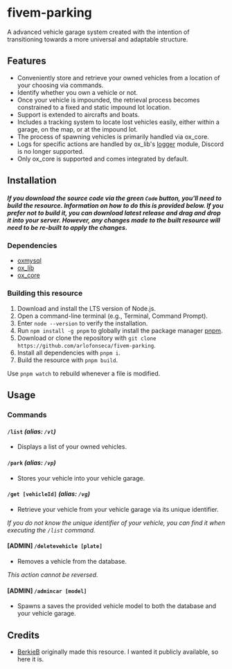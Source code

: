 # fivem-parking

A advanced vehicle garage system created with the intention of transitioning towards a more universal and adaptable structure.

## Features

- Conveniently store and retrieve your owned vehicles from a location of your choosing via commands.
- Identify whether you own a vehicle or not.
- Once your vehicle is impounded, the retrieval process becomes constrained to a fixed and static impound lot location.
- Support is extended to aircrafts and boats.
- Includes a tracking system to locate lost vehicles easily, either within a garage, on the map, or at the impound lot.
- The process of spawning vehicles is primarily handled via ox_core.
- Logs for specific actions are handled by ox_lib's [logger](https://overextended.dev/ox_lib/Modules/Logger/Server#liblogger) module, Discord is no longer supported.
- Only ox_core is supported and comes integrated by default.

## Installation

##### _If you download the source code via the green `Code` button, you'll need to build the resource. Information on how to do this is provided below. If you prefer not to build it, you can download latest release and drag and drop it into your server. However, any changes made to the built resource will need to be re-built to apply the changes._

### Dependencies

- [oxmysql](https://github.com/overextended/oxmysql)
- [ox_lib](https://github.com/overextended/ox_lib)
- [ox_core](https://github.com/overextended/ox_core)

### Building this resource

1. Download and install the LTS version of Node.js.
2. Open a command-line terminal (e.g., Terminal, Command Prompt).
3. Enter `node --version` to verify the installation.
4. Run `npm install -g pnpm` to globally install the package manager [pnpm](https://pnpm.io).
5. Download or clone the repository with `git clone https://github.com/arlofonseca/fivem-parking`.
6. Install all dependencies with `pnpm i`.
7. Build the resource with `pnpm build`.

Use `pnpm watch` to rebuild whenever a file is modified.

## Usage

### Commands

#### `/list` _(alias: `/vl`)_

- Displays a list of your owned vehicles.

#### `/park` _(alias: `/vp`)_

- Stores your vehicle into your vehicle garage.

#### `/get [vehicleId]` _(alias: `/vg`)_

- Retrieve your vehicle from your vehicle garage via its unique identifier.

*If you do not know the unique identifier of your vehicle, you can find it when executing the `/list` command.*

#### [ADMIN] `/deletevehicle [plate]`

- Removes a vehicle from the database.

*This action cannot be reversed.*

#### [ADMIN] `/admincar [model]`

- Spawns a saves the provided vehicle model to both the database and your vehicle garage.

## Credits

- [BerkieB](https://github.com/BerkieBb) originally made this resource. I wanted it publicly available, so here it is.
